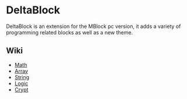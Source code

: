 # DeltaBlock
DeltaBlock is an extension for the MBlock pc version,
it adds a variety of programming related blocks as well
as a new theme.

## Wiki
* [Math](https://github.com/DeltaBlock/DeltaBlock/wiki/Math)
* [Array](https://github.com/DeltaBlock/DeltaBlock/wiki/Array)
* [String](https://github.com/DeltaBlock/DeltaBlock/wiki/String)
* [Logic](https://github.com/DeltaBlock/DeltaBlock/wiki/Logic)
* [Crypt](https://github.com/DeltaBlock/DeltaBlock/wiki/Crypt)
